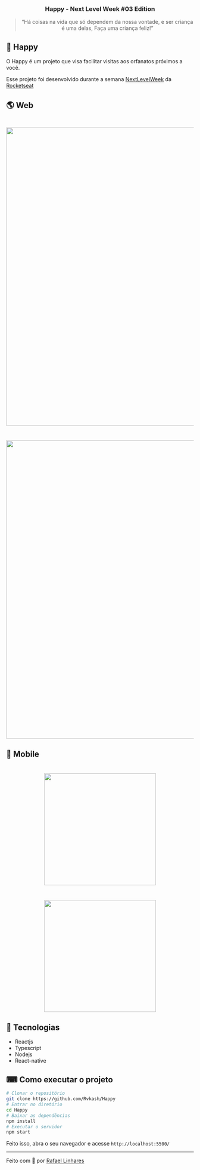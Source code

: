 <h3 align="center">
  Happy - Next Level Week #03 Edition
</h3>


<blockquote align="center">“Há coisas na vida que só dependem da nossa vontade, e ser criança é uma delas, Faça uma criança feliz!”</blockquote>




## :blue_heart: Happy

O Happy é um projeto que visa facilitar visitas aos orfanatos próximos a você.

Esse projeto foi desenvolvido durante a semana [NextLevelWeek](https://nextlevelweek.com/inscricao/3) da [Rocketseat](https://github.com/Rocketseat)

## 🌎 Web
<h1 align="center">
    <img src="https://i.ibb.co/7Gtjgbt/happy.png" width="800px" />
</h1>

<h1 align="center">
    <img src="https://i.ibb.co/FmYDJkc/Captura-de-tela-2020-10-16-21-23-24.png" width="800px" />
</h1>


## 📱 Mobile

<h1 align="center">
    <img src="https://i.ibb.co/d08dyKf/photo4922844489534515576.jpg" width="300px" />
</h1>

<h1 align="center">
    <img src="https://i.ibb.co/6bSqs4Y/photo4922844489534515574.jpg" width="300px" />
</h1>


## :robot: Tecnologias
- Reactjs
- Typescript
- Nodejs
- React-native



## ⌨ Como executar o projeto
```bash
# Clonar o repositório
git clone https://github.com/Rvkash/Happy
# Entrar no diretório
cd Happy
# Baixar as dependências
npm install
# Executar o servidor
npm start
```
Feito isso, abra o seu navegador e acesse `http://localhost:5500/`




    
---------------------------------------------------------------------------------------------------------------------------------------------------------------

Feito com :blue_heart: por [Rafael Linhares](https://www.linkedin.com/in/rafael-linhares-js/)
